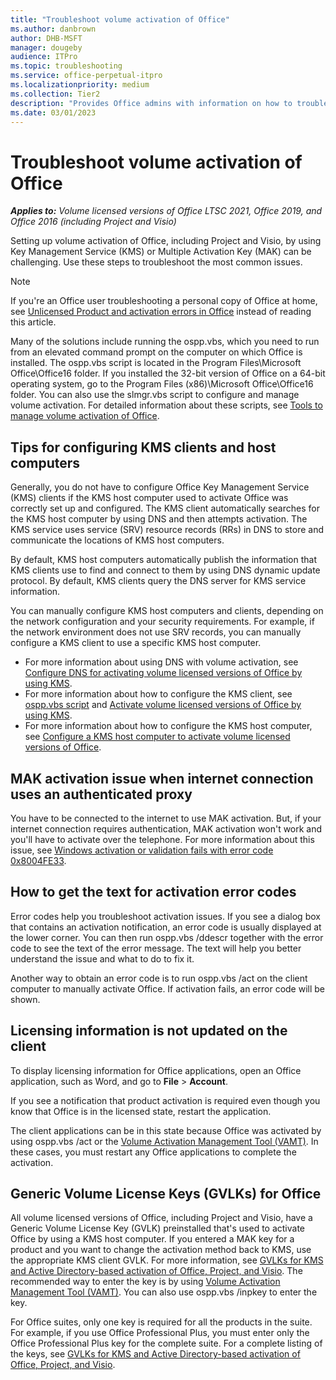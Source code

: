 ```yaml
---
title: "Troubleshoot volume activation of Office"
ms.author: danbrown
author: DHB-MSFT
manager: dougeby
audience: ITPro
ms.topic: troubleshooting
ms.service: office-perpetual-itpro
ms.localizationpriority: medium
ms.collection: Tier2
description: "Provides Office admins with information on how to troubleshoot common errors for KMS or MAK-based activation of Office."
ms.date: 03/01/2023
---
```


# Troubleshoot volume activation of Office

***Applies to:*** *Volume licensed versions of Office LTSC 2021, Office 2019, and Office 2016 (including Project and Visio)*


Setting up volume activation of Office, including Project and Visio, by using Key Management Service (KMS) or Multiple Activation Key (MAK) can be challenging. Use these steps to troubleshoot the most common issues.

> [!NOTE]
> If you're an Office user troubleshooting a personal copy of Office at home, see [Unlicensed Product and activation errors in Office](https://support.microsoft.com/office/0d23d3c0-c19c-4b2f-9845-5344fedc4380) instead of reading this article.
  
Many of the solutions include running the ospp.vbs, which you need to run from an elevated command prompt on the computer on which Office is installed. The ospp.vbs script is located in the Program Files\Microsoft Office\Office16 folder. If you installed the 32-bit version of Office on a 64-bit operating system, go to the Program Files (x86)\Microsoft Office\Office16 folder. You can also use the slmgr.vbs script to configure and manage volume activation. For detailed information about these scripts, see [Tools to manage volume activation of Office](tools-to-manage-volume-activation-of-office.md).
  
## Tips for configuring KMS clients and host computers

Generally, you do not have to configure Office Key Management Service (KMS) clients if the KMS host computer used to activate Office was correctly set up and configured. The KMS client automatically searches for the KMS host computer by using DNS and then attempts activation. The KMS service uses service (SRV) resource records (RRs) in DNS to store and communicate the locations of KMS host computers.
  
By default, KMS host computers automatically publish the information that KMS clients use to find and connect to them by using DNS dynamic update protocol. By default, KMS clients query the DNS server for KMS service information.
  
You can manually configure KMS host computers and clients, depending on the network configuration and your security requirements. For example, if the network environment does not use SRV records, you can manually configure a KMS client to use a specific KMS host computer.

- For more information about using DNS with volume activation, see [Configure DNS for activating volume licensed versions of Office by using KMS](configure-dns-to-activate-office-by-using-kms.md).
- For more information about how to configure the KMS client, see [ospp.vbs script](tools-to-manage-volume-activation-of-office.md#the-osppvbs-script) and [Activate volume licensed versions of Office by using KMS](activate-office-by-using-kms.md).
- For more information about how to configure the KMS host computer, see [Configure a KMS host computer to activate volume licensed versions of Office](configure-a-kms-host-computer-for-office.md).

## MAK activation issue when internet connection uses an authenticated proxy

You have to be connected to the internet to use MAK activation. But, if your internet connection requires authentication, MAK activation won't work and you'll have to activate over the telephone. For more information about this issue, see [Windows activation or validation fails with error code 0x8004FE33](https://support.microsoft.com/topic/a9afe65e-230b-c1ed-3414-39acd7fddf52).
  
## How to get the text for activation error codes

Error codes help you troubleshoot activation issues. If you see a dialog box that contains an activation notification, an error code is usually displayed at the lower corner. You can then run ospp.vbs /ddescr together with the error code to see the text of the error message. The text will help you better understand the issue and what to do to fix it.

Another way to obtain an error code is to run ospp.vbs /act on the client computer to manually activate Office. If activation fails, an error code will be shown.
  
## Licensing information is not updated on the client

To display licensing information for Office applications, open an Office application, such as Word, and go to **File** > **Account**.
  
If you see a notification that product activation is required even though you know that Office is in the licensed state, restart the application.
  
The client applications can be in this state because Office was activated by using ospp.vbs /act or the [Volume Activation Management Tool (VAMT)](/windows/deployment/volume-activation/volume-activation-management-tool). In these cases, you must restart any Office applications to complete the activation.
  
## Generic Volume License Keys (GVLKs) for Office

All volume licensed versions of Office, including Project and Visio, have a Generic Volume License Key (GVLK) preinstalled that's used to activate Office by using a KMS host computer. If you entered a MAK key for a product and you want to change the activation method back to KMS, use the appropriate KMS client GVLK. For more information, see [GVLKs for KMS and Active Directory-based activation of Office, Project, and Visio](gvlks.md). The recommended way to enter the key is by using [Volume Activation Management Tool (VAMT)](/windows/deployment/volume-activation/volume-activation-management-tool). You can also use ospp.vbs /inpkey to enter the key.
  
For Office suites, only one key is required for all the products in the suite. For example, if you use Office Professional Plus, you must enter only the Office Professional Plus key for the complete suite. For a complete listing of the keys, see [GVLKs for KMS and Active Directory-based activation of Office, Project, and Visio](gvlks.md).

